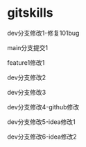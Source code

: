 # gitskills

dev分支修改1-修复101bug

main分支提交1

feature1修改1

dev分支修改2

dev分支修改3

dev分支修改4-github修改

dev分支修改5-idea修改1

dev分支修改6-idea修改2
